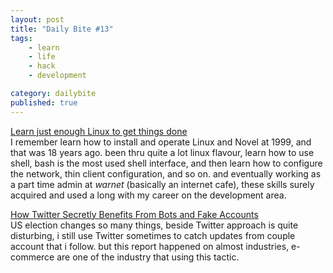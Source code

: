 ```yaml
---
layout: post
title: "Daily Bite #13"
tags: 
    - learn
    - life
    - hack
    - development

category: dailybite
published: true
---
```


[Learn just enough Linux to get things done](http://alexpetralia.com/posts/2017/6/26/learning-linux-bash-to-get-things-done)   
I remember learn how to install and operate Linux and Novel at 1999, and that was 18 years ago. been thru quite a lot linux flavour, learn how to use shell, bash is the most used shell interface, and then learn how to configure the network, thin client configuration, and so on. and eventually working as a part time admin at _warnet_ (basically an internet cafe), these skills surely acquired and used a long with my career on the development area.

[How Twitter Secretly Benefits From Bots and Fake Accounts](https://theintercept.com/2017/11/06/how-twitter-secretly-benefits-from-bots-and-fake-accounts/)   
US election changes so many things, beside Twitter approach is quite disturbing, i still use Twitter sometimes to catch updates from couple account that i follow. but this report happened on almost industries, e-commerce are one of the industry that using this tactic.
